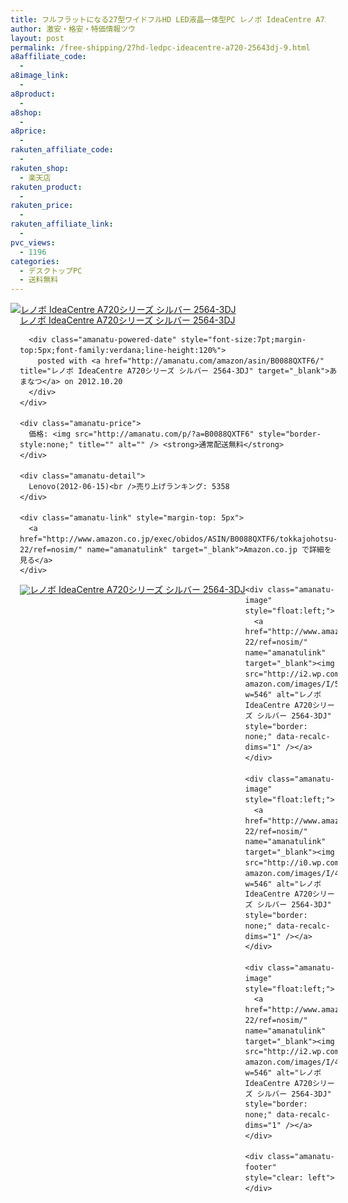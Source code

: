 ```yaml
---
title: フルフラットになる27型ワイドフルHD LED液晶一体型PC レノボ IdeaCentre A720 2564-3DJ 特価9万円台！送料無料！
author: 激安・格安・特価情報ツウ
layout: post
permalink: /free-shipping/27hd-ledpc-ideacentre-a720-25643dj-9.html
a8affiliate_code:
  - 
a8image_link:
  - 
a8product:
  - 
a8shop:
  - 
a8price:
  - 
rakuten_affiliate_code:
  - 
rakuten_shop:
  - 楽天店
rakuten_product:
  - 
rakuten_price:
  - 
rakuten_affiliate_link:
  - 
pvc_views:
  - 1196
categories:
  - デスクトップPC
  - 送料無料
---
```

<div class="amanatu-box" style="margin-bottom:0px;">
  <div class="amanatu-image" style="float:left;">
    <a href="http://www.amazon.co.jp/exec/obidos/ASIN/B0088QXTF6/tokkajohotsu-22/ref=nosim/" name="amanatulink" target="_blank"><img src="http://i0.wp.com/ecx.images-amazon.com/images/I/51Hz7iAg0lL._SL160_.jpg?w=546" alt="レノボ IdeaCentre A720シリーズ シルバー 2564-3DJ" style="border: none;" data-recalc-dims="1" /></a>
  </div>
  
  <div class="amanatu-info" style="float:left;margin-left:15px;line-height:120%">
    <div class="amanatu-name" style="margin-bottom:10px;line-height:120%">
      <a href="http://www.amazon.co.jp/exec/obidos/ASIN/B0088QXTF6/tokkajohotsu-22/ref=nosim/" name="amanatulink" target="_blank">レノボ IdeaCentre A720シリーズ シルバー 2564-3DJ</a> 
      
      <div class="amanatu-powered-date" style="font-size:7pt;margin-top:5px;font-family:verdana;line-height:120%">
        posted with <a href="http://amanatu.com/amazon/asin/B0088QXTF6/" title="レノボ IdeaCentre A720シリーズ シルバー 2564-3DJ" target="_blank">あまなつ</a> on 2012.10.20
      </div>
    </div>
    
    <div class="amanatu-price">
      価格: <img src="http://amanatu.com/p/?a=B0088QXTF6" style="border-style:none;" title="" alt="" /> <strong>通常配送無料</strong>
    </div>
    
    <div class="amanatu-detail">
      Lenovo(2012-06-15)<br />売り上げランキング: 5358
    </div>
    
    <div class="amanatu-link" style="margin-top: 5px">
      <a href="http://www.amazon.co.jp/exec/obidos/ASIN/B0088QXTF6/tokkajohotsu-22/ref=nosim/" name="amanatulink" target="_blank">Amazon.co.jp で詳細を見る</a>
    </div>
  </div>
  
  <div class="amanatu-footer" style="clear: left">
  </div>
  
  <div class="amanatu-imageset">
    <div class="amanatu-image" style="float:left;">
      <a href="http://www.amazon.co.jp/exec/obidos/ASIN/B0088QXTF6/tokkajohotsu-22/ref=nosim/" name="amanatulink" target="_blank"><img src="http://i0.wp.com/ecx.images-amazon.com/images/I/51knur64DKL._AA160_.jpg?w=546" alt="レノボ IdeaCentre A720シリーズ シルバー 2564-3DJ" style="border: none;" data-recalc-dims="1" /></a>
    </div>
    
    <div class="amanatu-image" style="float:left;">
      <a href="http://www.amazon.co.jp/exec/obidos/ASIN/B0088QXTF6/tokkajohotsu-22/ref=nosim/" name="amanatulink" target="_blank"><img src="http://i2.wp.com/ecx.images-amazon.com/images/I/51Y1KpumTzL._AA160_.jpg?w=546" alt="レノボ IdeaCentre A720シリーズ シルバー 2564-3DJ" style="border: none;" data-recalc-dims="1" /></a>
    </div>
    
    <div class="amanatu-image" style="float:left;">
      <a href="http://www.amazon.co.jp/exec/obidos/ASIN/B0088QXTF6/tokkajohotsu-22/ref=nosim/" name="amanatulink" target="_blank"><img src="http://i0.wp.com/ecx.images-amazon.com/images/I/416FDzYOf5L._AA160_.jpg?w=546" alt="レノボ IdeaCentre A720シリーズ シルバー 2564-3DJ" style="border: none;" data-recalc-dims="1" /></a>
    </div>
    
    <div class="amanatu-image" style="float:left;">
      <a href="http://www.amazon.co.jp/exec/obidos/ASIN/B0088QXTF6/tokkajohotsu-22/ref=nosim/" name="amanatulink" target="_blank"><img src="http://i2.wp.com/ecx.images-amazon.com/images/I/41bYFiSiYlL._AA160_.jpg?w=546" alt="レノボ IdeaCentre A720シリーズ シルバー 2564-3DJ" style="border: none;" data-recalc-dims="1" /></a>
    </div>
    
    <div class="amanatu-footer" style="clear: left">
    </div>
  </div>
</div>